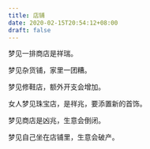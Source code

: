 ```yaml
---
title: 店铺
date: 2020-02-15T20:54:12+08:00
draft: false
---
```


梦见一排商店是祥瑞。



梦见杂货铺，家里一团糟。



梦见修鞋店，额外开支会增加。



女人梦见珠宝店，是祥兆，要添置新的首饰。



梦见商店是凶兆，生意会倒闭。



梦见自己坐在店铺里，生意会破产。
